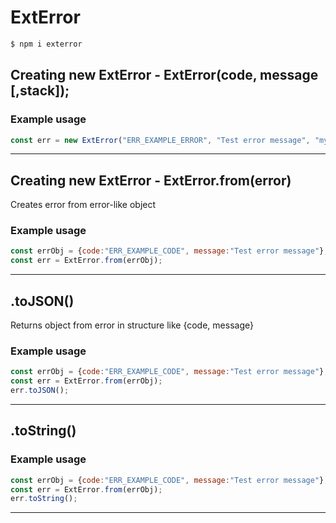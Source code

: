 # ExtError
```bash
$ npm i exterror
```
## Creating new ExtError - ExtError(code, message [,stack]);

### Example usage
```js
const err = new ExtError("ERR_EXAMPLE_ERROR", "Test error message", "my stack");
```
***
## Creating new ExtError - ExtError.from(error)
Creates error from error-like object
### Example usage
```js
const errObj = {code:"ERR_EXAMPLE_CODE", message:"Test error message"};
const err = ExtError.from(errObj);
```
***
## .toJSON()
Returns object from error in structure like {code, message}
### Example usage
```js
const errObj = {code:"ERR_EXAMPLE_CODE", message:"Test error message"};
const err = ExtError.from(errObj);
err.toJSON();
```
***
## .toString()
### Example usage
```js
const errObj = {code:"ERR_EXAMPLE_CODE", message:"Test error message"};
const err = ExtError.from(errObj);
err.toString();
```
***
